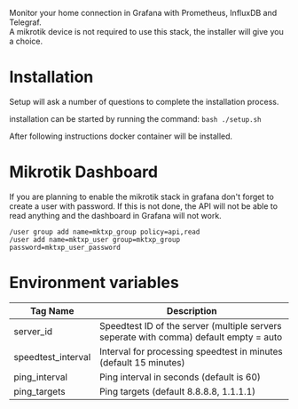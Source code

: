 Monitor your home connection in Grafana with Prometheus, InfluxDB and Telegraf. <br>
A mikrotik device is not required to use this stack, the installer will give you a choice.

# Installation
Setup will ask a number of questions to complete the installation process.

installation can be started by running the command:
````bash ./setup.sh````

After following instructions docker container will be installed.

# Mikrotik Dashboard
If you are planning to enable the mikrotik stack in grafana don't forget to create a user with password.
If this is not done, the API will not be able to read anything and the dashboard in Grafana will not work.

````
/user group add name=mktxp_group policy=api,read
/user add name=mktxp_user group=mktxp_group password=mktxp_user_password
````

# Environment variables

| Tag Name 	| Description 	|
|-	|-	|
| server_id 	| Speedtest ID of the server (multiple servers seperate with comma) default empty = auto	|	|
| speedtest_interval 	| Interval for processing speedtest in minutes (default 15 minutes) 	|	|
| ping_interval 	| Ping interval in seconds (default is 60) 	|	|
| ping_targets 	| Ping targets (default 8.8.8.8, 1.1.1.1) 	|	|
